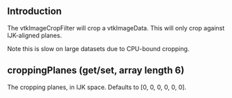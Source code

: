 ## Introduction

The vtkImageCropFilter will crop a vtkImageData. This will only crop against
IJK-aligned planes.

Note this is slow on large datasets due to CPU-bound cropping.

## croppingPlanes (get/set, array length 6)

The cropping planes, in IJK space. Defaults to [0, 0, 0, 0, 0, 0].
